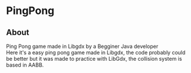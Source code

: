 # PingPong
## About
Ping Pong game made in Libgdx by a Begginer Java developer <br />
Here it's a easy ping pong game made in Libgdx, the code probably could be better but it was made to practice with LibGdx, the collision system is based in AABB. 
